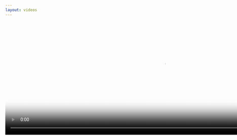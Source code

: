 ```yaml
---
layout: videos
---
```

<p align='center'>  
<video poster="./web_videos/Animation_Compare_poster.jpg" width="1000" height="358" controls preload> 
    <source src="./web_videos/Animation_Compare.mp4"></source> 
    <source src="./web_videos/Animation_Compare.webm"></source> 
</video>
</p>
